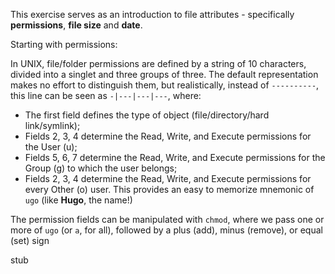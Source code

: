 This exercise serves as an introduction to file attributes - specifically **permissions**, **file size** and **date**.

Starting with permissions:

In UNIX, file/folder permissions are defined by a string of 10 characters, divided into a singlet and three groups of three. The default representation makes no effort to distinguish them, but realistically, instead of `----------`, this line can be seen as `-|---|---|---`, where:

- The first field defines the type of object (file/directory/hard link/symlink);
- Fields 2, 3, 4 determine the Read, Write, and Execute permissions for the User (u);
- Fields 5, 6, 7 determine the Read, Write, and Execute permissions for the Group (g) to which the user belongs;
- Fields 2, 3, 4 determine the Read, Write, and Execute permissions for every Other (o) user.
This provides an easy to memorize mnemonic of `ugo` (like **Hugo**, the name!)

The permission fields can be manipulated with `chmod`, where we pass one or more of `ugo` (or `a`, for all), followed by a plus (add), minus (remove), or equal (set) sign

stub

